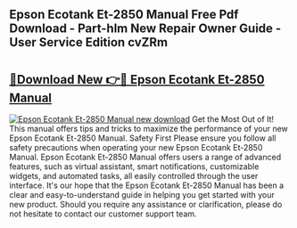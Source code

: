 ## Epson Ecotank Et-2850 Manual Free Pdf Download - Part-hlm New Repair Owner Guide - User Service Edition cvZRm

# <h2><a href="http://cf25468.oget.top/?id=Epson+Ecotank+Et-2850+Manual">🔗Download New 👉🔴 Epson Ecotank Et-2850 Manual</a></h2>

[![Epson Ecotank Et-2850 Manual new download](https://i.imgur.com/5g1atiW.png)](http://cf25468.oget.top/?id=Epson+Ecotank+Et-2850+Manual)
Get the Most Out of It! This manual offers tips and tricks to maximize the performance of your new Epson Ecotank Et-2850 Manual. Safety First Please ensure you follow all safety precautions when operating your new Epson Ecotank Et-2850 Manual. Epson Ecotank Et-2850 Manual offers users a range of advanced features, such as virtual assistant, smart notifications, customizable widgets, and automated tasks, all easily controlled through the user interface. It's our hope that the Epson Ecotank Et-2850 Manual has been a clear and easy-to-understand guide in helping you get started with your new product. Should you require any assistance or clarification, please do not hesitate to contact our customer support team.
